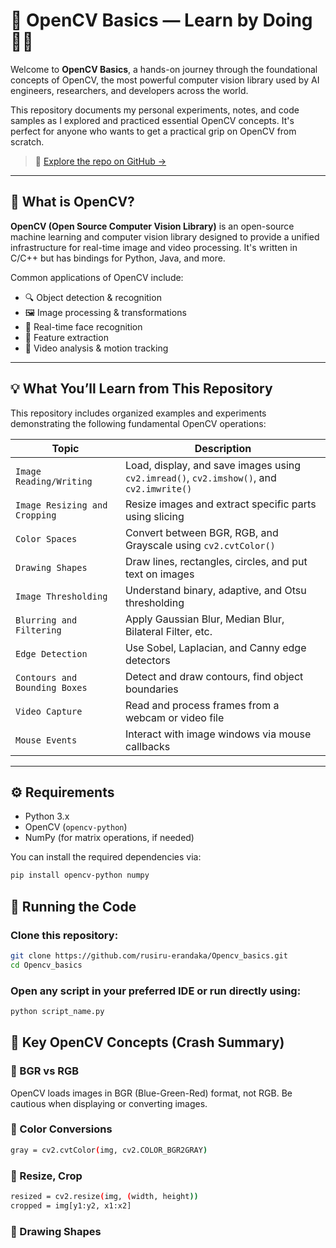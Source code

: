 # 🧠 OpenCV Basics — Learn by Doing 👨‍💻

Welcome to **OpenCV Basics**, a hands-on journey through the foundational concepts of OpenCV, the most powerful computer vision library used by AI engineers, researchers, and developers across the world.

This repository documents my personal experiments, notes, and code samples as I explored and practiced essential OpenCV concepts. It's perfect for anyone who wants to get a practical grip on OpenCV from scratch.

> 📍 [Explore the repo on GitHub →](https://github.com/rusiru-erandaka/Opencv_basics)

---

## 🧐 What is OpenCV?

**OpenCV (Open Source Computer Vision Library)** is an open-source machine learning and computer vision library designed to provide a unified infrastructure for real-time image and video processing. It's written in C/C++ but has bindings for Python, Java, and more.

Common applications of OpenCV include:

- 🔍 Object detection & recognition
- 🖼 Image processing & transformations
- 📸 Real-time face recognition
- 🧮 Feature extraction
- 🎥 Video analysis & motion tracking

---

## 💡 What You’ll Learn from This Repository

This repository includes organized examples and experiments demonstrating the following fundamental OpenCV operations:

| Topic | Description |
|-------|-------------|
| `Image Reading/Writing` | Load, display, and save images using `cv2.imread()`, `cv2.imshow()`, and `cv2.imwrite()` |
| `Image Resizing and Cropping` | Resize images and extract specific parts using slicing |
| `Color Spaces` | Convert between BGR, RGB, and Grayscale using `cv2.cvtColor()` |
| `Drawing Shapes` | Draw lines, rectangles, circles, and put text on images |
| `Image Thresholding` | Understand binary, adaptive, and Otsu thresholding |
| `Blurring and Filtering` | Apply Gaussian Blur, Median Blur, Bilateral Filter, etc. |
| `Edge Detection` | Use Sobel, Laplacian, and Canny edge detectors |
| `Contours and Bounding Boxes` | Detect and draw contours, find object boundaries |
| `Video Capture` | Read and process frames from a webcam or video file |
| `Mouse Events` | Interact with image windows via mouse callbacks |

---

## ⚙️ Requirements

- Python 3.x
- OpenCV (`opencv-python`)
- NumPy (for matrix operations, if needed)

You can install the required dependencies via:


```bash
pip install opencv-python numpy
```

##  🚀 Running the Code

### Clone this repository:
 ```bash
git clone https://github.com/rusiru-erandaka/Opencv_basics.git
cd Opencv_basics
```

### Open any script in your preferred IDE or run directly using:

```bash
python script_name.py
```

## 🧠 Key OpenCV Concepts (Crash Summary)

### 📘 BGR vs RGB

OpenCV loads images in BGR (Blue-Green-Red) format, not RGB. Be cautious when displaying or converting images.

### 🔄 Color Conversions

```bash
gray = cv2.cvtColor(img, cv2.COLOR_BGR2GRAY)
```

### 📏 Resize, Crop

```bash
resized = cv2.resize(img, (width, height))
cropped = img[y1:y2, x1:x2]
```

### 🧱 Drawing Shapes



